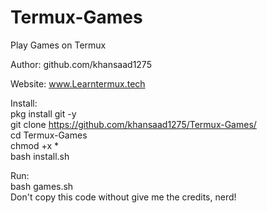 # Termux-Games
Play Games on Termux<br> 

Author: github.com/khansaad1275 <br>

Website: www.Learntermux.tech <br>

Install:
<br>
pkg install git -y
<br>
git clone https://github.com/khansaad1275/Termux-Games/
<br>
cd Termux-Games
<br>
chmod +x *
<br>
bash install.sh
<br>

Run:
<br>
bash games.sh
<br>
Don't copy this code without give me the credits, nerd! <br>
